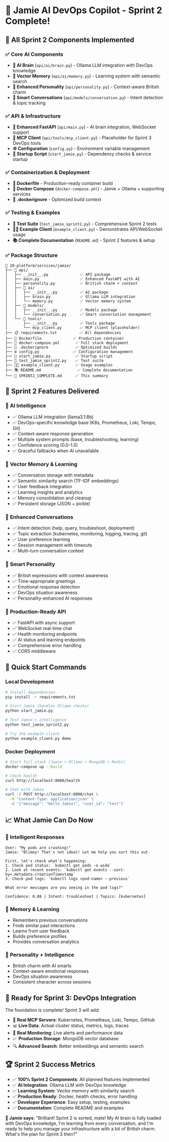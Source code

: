 # 🎉 Jamie AI DevOps Copilot - Sprint 2 Complete!

## 🚀 **All Sprint 2 Components Implemented**

### ✅ **Core AI Components**
- **🧠 AI Brain** (`api/ai/brain.py`) - Ollama LLM integration with DevOps knowledge
- **🎯 Vector Memory** (`api/ai/memory.py`) - Learning system with semantic search
- **🤖 Enhanced Personality** (`api/personality.py`) - Context-aware British charm
- **💬 Smart Conversations** (`api/models/conversation.py`) - Intent detection & topic tracking

### ✅ **API & Infrastructure**
- **📡 Enhanced FastAPI** (`api/main.py`) - AI brain integration, WebSocket support
- **🔌 MCP Client** (`api/tools/mcp_client.py`) - Placeholder for Sprint 3 DevOps tools
- **⚙️ Configuration** (`config.py`) - Environment variable management
- **🚀 Startup Script** (`start_jamie.py`) - Dependency checks & service startup

### ✅ **Containerization & Deployment**
- **🐳 Dockerfile** - Production-ready container build
- **🔧 Docker Compose** (`docker-compose.yml`) - Jamie + Ollama + supporting services
- **📝 .dockerignore** - Optimized build context

### ✅ **Testing & Examples**
- **🧪 Test Suite** (`test_jamie_sprint2.py`) - Comprehensive Sprint 2 tests
- **👨‍💻 Example Client** (`example_client.py`) - Demonstrates API/WebSocket usage
- **📚 Complete Documentation** (`README.md`) - Sprint 2 features & setup

### ✅ **Package Structure**
```
📁 20-platform/services/jamie/
├── 🤖 api/
│   ├── __init__.py              ✅ API package
│   ├── main.py                  ✅ Enhanced FastAPI with AI
│   ├── personality.py           ✅ British charm + context
│   ├── 🧠 ai/
│   │   ├── __init__.py          ✅ AI package
│   │   ├── brain.py             ✅ Ollama LLM integration
│   │   └── memory.py            ✅ Vector memory system
│   ├── 💬 models/
│   │   ├── __init__.py          ✅ Models package
│   │   └── conversation.py      ✅ Smart conversation management
│   └── 🔌 tools/
│       ├── __init__.py          ✅ Tools package
│       └── mcp_client.py        ✅ MCP client (placeholder)
├── 📋 requirements.txt          ✅ All dependencies
├── 🐳 Dockerfile              ✅ Production container
├── 🔧 docker-compose.yml       ✅ Full stack deployment
├── 📝 .dockerignore            ✅ Optimized builds
├── ⚙️ config.py               ✅ Configuration management
├── 🚀 start_jamie.py           ✅ Startup script
├── 🧪 test_jamie_sprint2.py    ✅ Test suite
├── 👨‍💻 example_client.py       ✅ Usage examples
├── 📚 README.md                ✅ Complete documentation
└── 🎉 SPRINT2_COMPLETE.md      ✅ This summary
```

## 🎯 **Sprint 2 Features Delivered**

### 🧠 **AI Intelligence**
- ✅ Ollama LLM integration (llama3.1:8b)
- ✅ DevOps-specific knowledge base (K8s, Prometheus, Loki, Tempo, Git)
- ✅ Context-aware response generation
- ✅ Multiple system prompts (base, troubleshooting, learning)
- ✅ Confidence scoring (0.0-1.0)
- ✅ Graceful fallbacks when AI unavailable

### 🎯 **Vector Memory & Learning**
- ✅ Conversation storage with metadata
- ✅ Semantic similarity search (TF-IDF embeddings)
- ✅ User feedback integration
- ✅ Learning insights and analytics
- ✅ Memory consolidation and cleanup
- ✅ Persistent storage (JSON + pickle)

### 💬 **Enhanced Conversations**
- ✅ Intent detection (help, query, troubleshoot, deployment)
- ✅ Topic extraction (kubernetes, monitoring, logging, tracing, git)
- ✅ User preference learning
- ✅ Session management with timeouts
- ✅ Multi-turn conversation context

### 🤖 **Smart Personality**
- ✅ British expressions with context awareness
- ✅ Time-appropriate greetings
- ✅ Emotional response detection
- ✅ DevOps situation awareness
- ✅ Personality-enhanced AI responses

### 📡 **Production-Ready API**
- ✅ FastAPI with async support
- ✅ WebSocket real-time chat
- ✅ Health monitoring endpoints
- ✅ AI status and learning endpoints
- ✅ Comprehensive error handling
- ✅ CORS middleware

## 🚀 **Quick Start Commands**

### **Local Development**
```bash
# Install dependencies
pip install -r requirements.txt

# Start Jamie (handles Ollama checks)
python start_jamie.py

# Test Jamie's intelligence
python test_jamie_sprint2.py

# Try the example client
python example_client.py demo
```

### **Docker Deployment**
```bash
# Start full stack (Jamie + Ollama + MongoDB + Redis)
docker-compose up --build

# Check health
curl http://localhost:8000/health

# Chat with Jamie
curl -X POST http://localhost:8000/chat \
  -H "Content-Type: application/json" \
  -d '{"message": "Hello Jamie!", "user_id": "test"}'
```

## 📈 **What Jamie Can Do Now**

### 🎯 **Intelligent Responses**
```
User: "My pods are crashing!"
Jamie: "Blimey! That's not ideal! Let me help you sort this out.

First, let's check what's happening:
1. Check pod status: `kubectl get pods -o wide`
2. Look at recent events: `kubectl get events --sort-by=.metadata.creationTimestamp`
3. Check pod logs: `kubectl logs <pod-name> --previous`

What error messages are you seeing in the pod logs?"

Confidence: 0.88 | Intent: troubleshoot | Topics: [kubernetes]
```

### 🧠 **Memory & Learning**
- Remembers previous conversations
- Finds similar past interactions
- Learns from user feedback
- Builds preference profiles
- Provides conversation analytics

### 🤖 **Personality + Intelligence**
- British charm with AI smarts
- Context-aware emotional responses
- DevOps situation awareness
- Consistent character across sessions

## 🎯 **Ready for Sprint 3: DevOps Integration**

The foundation is complete! Sprint 3 will add:
- 🔌 **Real MCP Servers**: Kubernetes, Prometheus, Loki, Tempo, GitHub
- 📊 **Live Data**: Actual cluster status, metrics, logs, traces
- 🚨 **Real Monitoring**: Live alerts and performance data
- 📈 **Production Storage**: MongoDB vector database
- 🔍 **Advanced Search**: Better embeddings and semantic search

## 🏆 **Sprint 2 Success Metrics**

- ✅ **100% Sprint 2 Components**: All planned features implemented
- ✅ **AI Integration**: Ollama LLM with DevOps knowledge
- ✅ **Learning System**: Vector memory with similarity search
- ✅ **Production Ready**: Docker, health checks, error handling
- ✅ **Developer Experience**: Easy setup, testing, examples
- ✅ **Documentation**: Complete README and examples

**🤖 Jamie says**: "Brilliant! Sprint 2 is sorted, mate! My AI brain is fully loaded with DevOps knowledge, I'm learning from every conversation, and I'm ready to help you manage your infrastructure with a bit of British charm. What's the plan for Sprint 3 then?" 